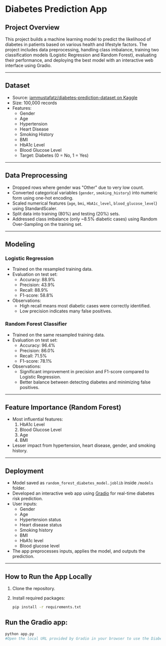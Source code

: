 # Diabetes Prediction App

## Project Overview
This project builds a machine learning model to predict the likelihood of diabetes in patients based on various health and lifestyle factors. The project includes data preprocessing, handling class imbalance, training two classification models (Logistic Regression and Random Forest), evaluating their performance, and deploying the best model with an interactive web interface using Gradio.

---

## Dataset
- Source: [iammustafatz/diabetes-prediction-dataset on Kaggle](https://www.kaggle.com/datasets/iammustafatz/diabetes-prediction-dataset)
- Size: 100,000 records
- Features:
  - Gender
  - Age
  - Hypertension
  - Heart Disease
  - Smoking History
  - BMI
  - HbA1c Level
  - Blood Glucose Level
  - Target: Diabetes (0 = No, 1 = Yes)

---

## Data Preprocessing
- Dropped rows where gender was "Other" due to very low count.
- Converted categorical variables (`gender`, `smoking_history`) into numeric form using one-hot encoding.
- Scaled numerical features (`age`, `bmi`, `HbA1c_level`, `blood_glucose_level`) using StandardScaler.
- Split data into training (80%) and testing (20%) sets.
- Addressed class imbalance (only ~8.5% diabetic cases) using Random Over-Sampling on the training set.

---

## Modeling
### Logistic Regression
- Trained on the resampled training data.
- Evaluation on test set:
  - Accuracy: 88.9%
  - Precision: 43.9%
  - Recall: 88.9%
  - F1-score: 58.8%
- Observations:
  - High recall means most diabetic cases were correctly identified.
  - Low precision indicates many false positives.

### Random Forest Classifier
- Trained on the same resampled training data.
- Evaluation on test set:
  - Accuracy: 96.4%
  - Precision: 86.0%
  - Recall: 71.5%
  - F1-score: 78.1%
- Observations:
  - Significant improvement in precision and F1-score compared to Logistic Regression.
  - Better balance between detecting diabetes and minimizing false positives.

---

## Feature Importance (Random Forest)
- Most influential features:
  1. HbA1c Level
  2. Blood Glucose Level
  3. Age
  4. BMI
- Lesser impact from hypertension, heart disease, gender, and smoking history.

---

## Deployment
- Model saved as `random_forest_diabetes_model.joblib` inside `/models` folder.
- Developed an interactive web app using [Gradio](https://gradio.app/) for real-time diabetes risk prediction.
- User inputs:
  - Gender
  - Age
  - Hypertension status
  - Heart disease status
  - Smoking history
  - BMI
  - HbA1c level
  - Blood glucose level
- The app preprocesses inputs, applies the model, and outputs the prediction.

---

## How to Run the App Locally
1. Clone the repository.
2. Install required packages:

   ```bash
   pip install -r requirements.txt
## Run the Gradio app:

```bash
python app.py
#Open the local URL provided by Gradio in your browser to use the Diabetes Prediction app.
